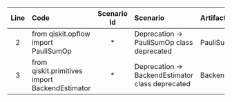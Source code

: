 | Line | Code | Scenario Id | Scenario | Artifact | Refactoring |
| :-: | :- | :-: | :- | :- | :- |
| 2 | from qiskit.opflow import PauliSumOp | * | Deprecation -> PauliSumOp class deprecated | PauliSumOp | |
| 3 | from qiskit.primitives import BackendEstimator | * | Deprecation -> BackendEstimator class deprecated | BackendEstimator | |